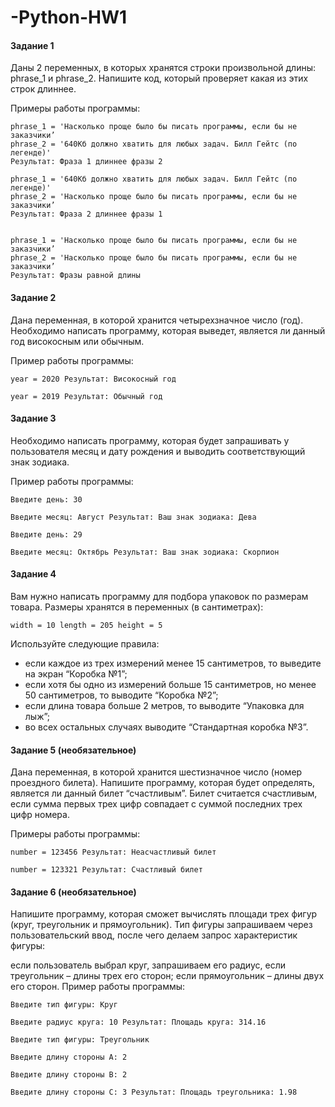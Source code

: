 # -Python-HW1
#### Задание 1

Даны 2 переменных, в которых хранятся строки произвольной длины: phrase_1 и phrase_2. Напишите код, который проверяет какая из этих строк длиннее.

Примеры работы программы:

```
phrase_1 = 'Насколько проще было бы писать программы, если бы не заказчики’ 
phrase_2 = '640Кб должно хватить для любых задач. Билл Гейтс (по легенде)'
Результат: Фраза 1 длиннее фразы 2 

phrase_1 = '640Кб должно хватить для любых задач. Билл Гейтс (по легенде)' 
phrase_2 = 'Насколько проще было бы писать программы, если бы не заказчики’ 
Результат: Фраза 2 длиннее фразы 1 


phrase_1 = 'Насколько проще было бы писать программы, если бы не заказчики’ 
phrase_2 = 'Насколько проще было бы писать программы, если бы не заказчики’
Результат: Фразы равной длины
```

#### Задание 2

Дана переменная, в которой хранится четырехзначное число (год). Необходимо написать программу, которая выведет, является ли данный год високосным или обычным.

Пример работы программы:
```
year = 2020 Результат: Високосный год

year = 2019 Результат: Обычный год
```
#### Задание 3

Необходимо написать программу, которая будет запрашивать у пользователя месяц и дату рождения и выводить соответствующий знак зодиака.

Пример работы программы:
```
Введите день: 30

Введите месяц: Август Результат: Ваш знак зодиака: Дева

Введите день: 29

Введите месяц: Октябрь Результат: Ваш знак зодиака: Скорпион
```
#### Задание 4

Вам нужно написать программу для подбора упаковок по размерам товара. Размеры хранятся в переменных (в сантиметрах):
```
width = 10 length = 205 height = 5 
```
Используйте следующие правила:

* если каждое из трех измерений менее 15 сантиметров, то выведите на экран “Коробка №1”;
* если хотя бы одно из измерений больше 15 сантиметров, но менее 50 сантиметров, то выводите “Коробка №2”;
* если длина товара больше 2 метров, то выводите “Упаковка для лыж”; 
* во всех остальных случаях выводите “Стандартная коробка №3”.

#### Задание 5 (необязательное)

Дана переменная, в которой хранится шестизначное число (номер проездного билета). Напишите программу, которая будет определять, является ли данный билет “счастливым”. Билет считается счастливым, если сумма первых трех цифр совпадает с суммой последних трех цифр номера.

Примеры работы программы:
```
number = 123456 Результат: Неасчастливый билет

number = 123321 Результат: Счастливый билет
```
#### Задание 6 (необязательное)

Напишите программу, которая сможет вычислять площади трех фигур (круг, треугольник и прямоугольник). Тип фигуры запрашиваем через пользовательский ввод, после чего делаем запрос характеристик фигуры:

если пользователь выбрал круг, запрашиваем его радиус, если треугольник – длины трех его сторон; если прямоугольник – длины двух его сторон. 
Пример работы программы:
```
Введите тип фигуры: Круг

Введите радиус круга: 10 Результат: Площадь круга: 314.16

Введите тип фигуры: Треугольник

Введите длину стороны A: 2

Введите длину стороны B: 2

Введите длину стороны C: 3 Результат: Площадь треугольника: 1.98
```
